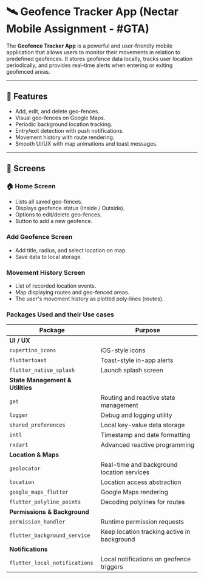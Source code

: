 # 🛰️ Geofence Tracker App (Nectar Mobile Assignment - #GTA)

The **Geofence Tracker App** is a powerful and user-friendly mobile application that allows users to monitor their movements in relation to predefined geofences. It stores geofence data locally, tracks user location periodically, and provides real-time alerts when entering or exiting geofenced areas.

---

## 📱 Features

- Add, edit, and delete geo-fences.
- Visual geo-fences on Google Maps.
- Periodic background location tracking.
- Entry/exit detection with push notifications.
- Movement history with route rendering.
- Smooth UI/UX with map animations and toast messages.

---

## 📸 Screens

### 🏠 Home Screen
- Lists all saved geo-fences.
- Displays geofence status (Inside / Outside).
- Options to edit/delete geo-fences.
- Button to add a new geofence.

### Add Geofence Screen
- Add title, radius, and select location on map.
- Save data to local storage.

###  Movement History Screen
- List of recorded location events.
- Map displaying routes and geo-fenced areas.
- The user's movement history as plotted poly-lines (routes).

### Packages Used and their Use cases
| Package                          | Purpose                                     |
| -------------------------------- | ------------------------------------------- |
| **UI / UX**                      |                                             |
| `cupertino_icons`                | iOS-style icons                             |
| `fluttertoast`                   | Toast-style in-app alerts                   |
| `flutter_native_splash`          | Launch splash screen                        |
| **State Management & Utilities** |                                             |
| `get`                            | Routing and reactive state management       |
| `logger`                         | Debug and logging utility                   |
| `shared_preferences`             | Local key-value data storage                |
| `intl`                           | Timestamp and date formatting               |
| `rxdart`                         | Advanced reactive programming               |
| **Location & Maps**              |                                             |
| `geolocator`                     | Real-time and background location services  |
| `location`                       | Location access abstraction                 |
| `google_maps_flutter`            | Google Maps rendering                       |
| `flutter_polyline_points`        | Decoding polylines for routes               |
| **Permissions & Background**     |                                             |
| `permission_handler`             | Runtime permission requests                 |
| `flutter_background_service`     | Keep location tracking active in background |
| **Notifications**                |                                             |
| `flutter_local_notifications`    | Local notifications on geofence triggers    |
